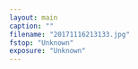```yaml
---
layout: main
caption: ""
filename: "20171116213133.jpg"
fstop: "Unknown"
exposure: "Unknown"
---
```

